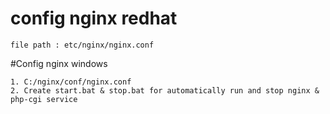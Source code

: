 # config nginx redhat
```
file path : etc/nginx/nginx.conf
```

#Config nginx windows
```
1. C:/nginx/conf/nginx.conf
2. Create start.bat & stop.bat for automatically run and stop nginx & php-cgi service
```
